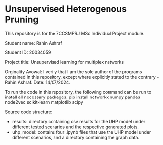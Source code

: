 # Unsupervised Heterogenous Pruning

This repository is for the 7CCSMPRJ MSc Individual Project module.

Student name: Rahin Ashraf

Student ID: 20034059

Project title: Unsupervised learning for multiplex networks

Orginality Avowal: I verify that I am the sole author of the programs contained in this repository, except where explicitly stated to the contrary - Rahin Ashraf. Date: 14/07/2024.

To run the code in this repository, the following command can be run to install all necessary packages: pip install networkx numpy pandas node2vec scikit-learn matplotlib scipy

Source code structure:
- results: directory containing csv results for the UHP model under different tested scenarios and the respective generated plots.
- uhp_model: contains four .ipynb files that use the UHP model under different scenarios, and a directory containing the graph data.
